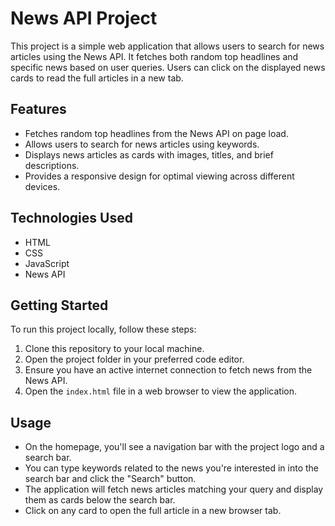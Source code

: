 # News API Project

This project is a simple web application that allows users to search for news articles using the News API. It fetches both random top headlines and specific news based on user queries. Users can click on the displayed news cards to read the full articles in a new tab.

## Features

- Fetches random top headlines from the News API on page load.
- Allows users to search for news articles using keywords.
- Displays news articles as cards with images, titles, and brief descriptions.
- Provides a responsive design for optimal viewing across different devices.

## Technologies Used

- HTML
- CSS
- JavaScript
- News API

## Getting Started

To run this project locally, follow these steps:

1. Clone this repository to your local machine.
2. Open the project folder in your preferred code editor.
3. Ensure you have an active internet connection to fetch news from the News API.
4. Open the `index.html` file in a web browser to view the application.

## Usage

- On the homepage, you'll see a navigation bar with the project logo and a search bar.
- You can type keywords related to the news you're interested in into the search bar and click the "Search" button.
- The application will fetch news articles matching your query and display them as cards below the search bar.
- Click on any card to open the full article in a new browser tab.
